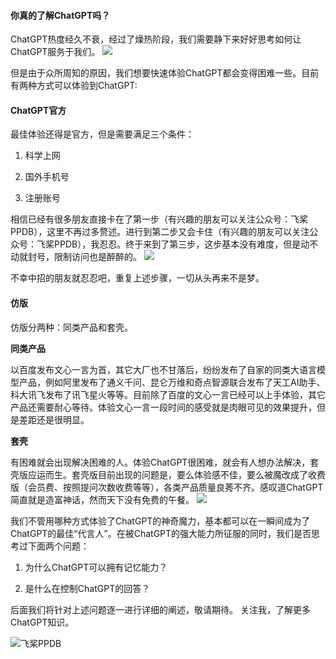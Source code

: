 #### 你真的了解ChatGPT吗？
ChatGPT热度经久不衰，经过了燥热阶段，我们需要静下来好好思考如何让ChatGPT服务于我们。
![](https://img.soogif.com/etKReu7CdakpM9SVtt6rG8YJU6kW695D.gif?imageMogr2/thumbnail/!89.10648001045507p&scope=mdnice)

但是由于众所周知的原因，我们想要快速体验ChatGPT都会变得困难一些。目前有两种方式可以体验到ChatGPT:
#### ChatGPT官方
最佳体验还得是官方，但是需要满足三个条件：

1. 科学上网

2. 国外手机号

3. 注册账号

相信已经有很多朋友直接卡在了第一步（有兴趣的朋友可以关注公众号：飞桨PPDB），这里不再过多赘述。进行到第二步又会卡住（有兴趣的朋友可以关注公众号：飞桨PPDB），我忍忍。终于来到了第三步，这步基本没有难度，但是动不动就封号，限制访问也是醉醉的。
![](https://img.soogif.com/iqcuU5sITMCtfEPjG9x5IfxaBNpsQwlB.gif?imageMogr2/thumbnail/!82.03341395229096p&scope=mdnice)

不幸中招的朋友就忍忍吧，重复上述步骤，一切从头再来不是梦。

#### 仿版
仿版分两种：同类产品和套壳。

**同类产品**

以百度发布文心一言为首，其它大厂也不甘落后，纷纷发布了自家的同类大语言模型产品，例如阿里发布了通义千问、昆仑万维和奇点智源联合发布了天工AI助手、科大讯飞发布了讯飞星火等等。目前除了百度的文心一言已经可以上手体验，其它产品还需要耐心等待。体验文心一言一段时间的感受就是肉眼可见的效果提升，但是差距还是很明显。

**套壳**

有困难就会出现解决困难的人。体验ChatGPT很困难，就会有人想办法解决，套壳版应运而生。套壳版目前出现的问题是，要么体验感不佳，要么被魔改成了收费版（会员费、按照提问次数收费等等），各类产品质量良莠不齐。感叹道ChatGPT简直就是造富神话，然而天下没有免费的午餐。
![](https://img.soogif.com/xmYfVXskCxTovDjEYIzWqQHNZqdkSNOQ.gif?scope=mdnice)

我们不管用哪种方式体验了ChatGPT的神奇魔力，基本都可以在一瞬间成为了ChatGPT的最佳“代言人”。在被ChatGPT的强大能力所征服的同时，我们是否思考过下面两个问题：

1. 为什么ChatGPT可以拥有记忆能力？

2. 是什么在控制ChatGPT的回答？

后面我们将针对上述问题逐一进行详细的阐述，敬请期待。
关注我，了解更多ChatGPT知识。

![飞桨PPDB](https://ai-studio-static-online.cdn.bcebos.com/e939f12ab7034a069fb4581dec21bb233473ed75fdd543d683982921ddb69167)